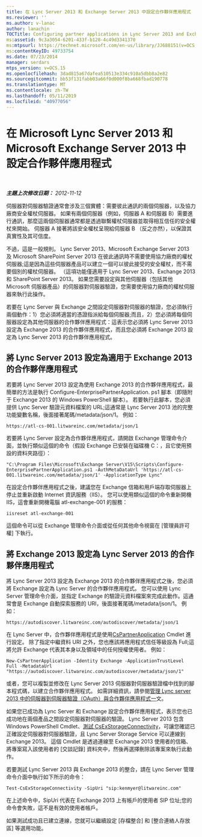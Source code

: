 ```yaml
---
title: 在 Lync Server 2013 和 Exchange Server 2013 中設定合作夥伴應用程式
ms.reviewer: ''
ms.author: v-lanac
author: lanachin
TOCTitle: Configuring partner applications in Lync Server 2013 and Exchange Server 2013
ms:assetid: 9c3a3054-6201-433f-b128-4c49d3341370
ms:mtpsurl: https://technet.microsoft.com/en-us/library/JJ688151(v=OCS.15)
ms:contentKeyID: 49733754
ms.date: 07/23/2014
manager: serdars
mtps_version: v=OCS.15
ms.openlocfilehash: 3dad815a67dafea510513e334c910a5dbb8a2e82
ms.sourcegitcommit: bb53f131fabb03a66f0d000f8ba668fbad190778
ms.translationtype: MT
ms.contentlocale: zh-TW
ms.lasthandoff: 05/11/2019
ms.locfileid: "40977056"
---
```

<div data-xmlns="http://www.w3.org/1999/xhtml">

<div class="topic" data-xmlns="http://www.w3.org/1999/xhtml" data-msxsl="urn:schemas-microsoft-com:xslt" data-cs="http://msdn.microsoft.com/en-us/">

<div data-asp="http://msdn2.microsoft.com/asp">

# <a name="configuring-partner-applications-in-microsoft-lync-server-2013-and-microsoft-exchange-server-2013"></a>在 Microsoft Lync Server 2013 和 Microsoft Exchange Server 2013 中設定合作夥伴應用程式

</div>

<div id="mainSection">

<div id="mainBody">

<span> </span>

_**主題上次修改日期：** 2012-11-12_

伺服器對伺服器驗證通常會涉及三個實體：需要彼此通訊的兩個伺服器，以及協力廠商安全權杖伺服器。 如果有兩個伺服器（例如，伺服器 A 和伺服器 B）需要進行通訊，那麼這兩個伺服器通常都是透過聯繫權杖伺服器並取得相互信任的安全權杖來開始。 伺服器 A 接著將該安全權杖呈現給伺服器 B （反之亦然），以保證其真實性及其可信度。

不過，這是一般規則。 Lync Server 2013、Microsoft Exchange Server 2013 及 Microsoft SharePoint Server 2013 在彼此通訊時不需要使用協力廠商的權杖伺服器;這是因為這些伺服器產品可以建立一個可以彼此接受的安全權杖，而不需要個別的權杖伺服器。 （這項功能僅適用于 Lync Server 2013、Exchange 2013 和 SharePoint Server 2013。 如果您需要設定與其他伺服器（包括其他 Microsoft 伺服器產品）的伺服器對伺服器驗證，您需要使用協力廠商的權杖伺服器來執行此操作。

若要在 Lync Server 與 Exchange 之間設定伺服器對伺服器的驗證，您必須執行兩個動作：1）您必須將適當的憑證指派給每個伺服器;而且，2）您必須將每個伺服器設定為其他伺服器的合作夥伴應用程式：這表示您必須將 Lync Server 2013 設定為 Exchange 2013 的合作夥伴應用程式，而且您必須將 Exchange 2013 設定為 Lync Server 2013 的合作夥伴應用程式。

<div>

## <a name="configuring-lync-server-2013-to-be-a-partner-application-for-exchange-2013"></a>將 Lync Server 2013 設定為適用于 Exchange 2013 的合作夥伴應用程式

若要將 Lync Server 2013 設定為使用 Exchange 2013 的合作夥伴應用程式，最簡單的方法是執行 Configure-EnterprisePartnerApplication. ps1 腳本（即隨附于 Exchange 2013 的 Windows PowerShell 腳本）。 若要執行此腳本，您必須提供 Lync Server 驗證元資料檔案的 URL;這通常是 Lync Server 2013 池的完整功能變數名稱，後面接著尾碼/metadata/json/1。 例如：

    https://atl-cs-001.litwareinc.com/metadata/json/1

若要將 Lync Server 設定為合作夥伴應用程式，請開啟 Exchange 管理命令介面，並執行類似這個的命令（假設 Exchange 已安裝在磁碟機 C：，且它使用預設的資料夾路徑）：

    "C:\Program Files\Microsoft\Exchange Server\V15\Scripts\Configure-EnterprisePartnerApplication.ps1 -AuthMetaDataUrl 'https://atl-cs-001.litwareinc.com/metadata/json/1' -ApplicationType Lync"

在設定合作夥伴應用程式之後，建議您在 Exchange 信箱和用戶端存取伺服器上停止並重新啟動 Internet 資訊服務（IIS）。 您可以使用類似這個的命令重新開機 IIS，這會重新開機電腦 atl-exchange-001 的服務：

    iisreset atl-exchange-001

這個命令可以從 Exchange 管理命令介面或從任何其他命令視窗在 [管理員許可權] 下執行。

</div>

<div>

## <a name="configuring-exchange-2013-to-be-a-partner-application-for-lync-server-2013"></a>將 Exchange 2013 設定為 Lync Server 2013 的合作夥伴應用程式

將 Lync Server 2013 設定為 Exchange 2013 的合作夥伴應用程式之後，您必須將 Exchange 設定為 Lync Server 的合作夥伴應用程式。 您可以使用 Lync Server 管理命令介面，並指定 Exchange 的驗證元資料檔案來完成此動作。這通常會是 Exchange 自動探索服務的 URI，後面接著尾碼/metadata/json/1。 例如：

    https://autodiscover.litwareinc.com/autodiscover/metadata/json/1

在 Lync Server 中，合作夥伴應用程式是使用[CsPartnerApplication](https://technet.microsoft.com/en-us/library/JJ204628(v=OCS.15)) Cmdlet 進行設定。 除了指定中繼資料 URI 之外，您也應該將應用程式信任等級設為 Full;這將允許 Exchange 代表其本身以及領域中的任何授權使用者。 例如：

    New-CsPartnerApplication -Identity Exchange -ApplicationTrustLevel Full -MetadataUrl "https://autodiscover.litwareinc.com/autodiscover/metadata/json/1"

或者，您可以複製並修改在 Lync Server 2013 伺服器對伺服器驗證檔中找到的腳本程式碼，以建立合作夥伴應用程式。 如需詳細資訊，請參閱[管理 Lync server 2013 中的伺服器到伺服器驗證（OAuth）與合作夥伴應用程式一](lync-server-2013-managing-server-to-server-authentication-oauth-and-partner-applications.md)文。

如果您已成功為 Lync Server 和 Exchange 設定合作夥伴應用程式，表示您也已成功地在兩個產品之間設定伺服器對伺服器的驗證。 Lync Server 2013 包含 Windows PowerShell Cmdlet、[測試 CsExStorageConnectivity](https://technet.microsoft.com/en-us/library/JJ204740(v=OCS.15))，可讓您確認已正確設定伺服器對伺服器驗證，且 Lync Server Storage Service 可以連線到 Exchange 2013。 這個 Cmdlet 是透過連線至 Exchange 2013 使用者的信箱、將專案寫入該使用者的 [交談記錄] 資料夾中，然後再選擇刪除該專案來執行此動作。

若要測試 Lync Server 2013 與 Exchange 2013 的整合，請在 Lync Server 管理命令介面中執行如下所示的命令：

    Test-CsExStorageConnectivity -SipUri "sip:kenmyer@litwareinc.com"

在上述命令中，SipUri 代表在 Exchange 2013 上有帳戶的使用者 SIP 位址;您的命令會失敗，這不是有效的使用者帳戶。

如果測試成功且已建立連線，您就可以繼續設定 [存檔整合] 和 [整合連絡人存放區] 等選用功能。

</div>

</div>

<span> </span>

</div>

</div>

</div>

